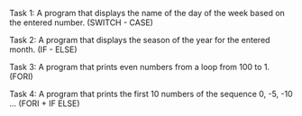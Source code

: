 Task 1: A program that displays the name of the day of the week based on the entered number. (SWITCH - CASE)

Task 2: A program that displays the season of the year for the entered month. (IF - ELSE)

Task 3: A program that prints even numbers from a loop from 100 to 1. (FORI)

Task 4: A program that prints the first 10 numbers of the sequence 0, -5, -10 ... (FORI + IF ELSE)
